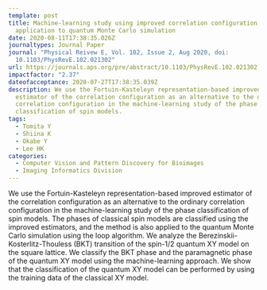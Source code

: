 ```yaml
---
template: post
title: Machine-learning study using improved correlation configuration and
  application to quantum Monte Carlo simulation
date: 2020-08-11T17:38:35.026Z
journaltypes: Journal Paper
journal: "Physical Reivew E, Vol. 102, Issue 2, Aug 2020, doi:
  10.1103/PhysRevE.102.021302"
url: https://journals.aps.org/pre/abstract/10.1103/PhysRevE.102.021302
impactfactor: "2.37"
dateofacceptance: 2020-07-27T17:38:35.039Z
description: We use the Fortuin-Kasteleyn representation-based improved
  estimator of the correlation configuration as an alternative to the ordinary
  correlation configuration in the machine-learning study of the phase
  classification of spin models.
tags:
  - Tomita Y
  - Shiina K
  - Okabe Y
  - Lee HK
categories:
  - Computer Vision and Pattern Discovery for Bioimages
  - Imaging Informatics Division
---
```

<!--StartFragment-->

We use the Fortuin-Kasteleyn representation-based improved estimator of the correlation configuration as an alternative to the ordinary correlation configuration in the machine-learning study of the phase classification of spin models. The phases of classical spin models are classified using the improved estimators, and the method is also applied to the quantum Monte Carlo simulation using the loop algorithm. We analyze the Berezinskii-Kosterlitz-Thouless (BKT) transition of the spin-1/2 quantum XY model on the square lattice. We classify the BKT phase and the paramagnetic phase of the quantum XY model using the machine-learning approach. We show that the classification of the quantum XY model can be performed by using the training data of the classical XY model.

<!--EndFragment-->